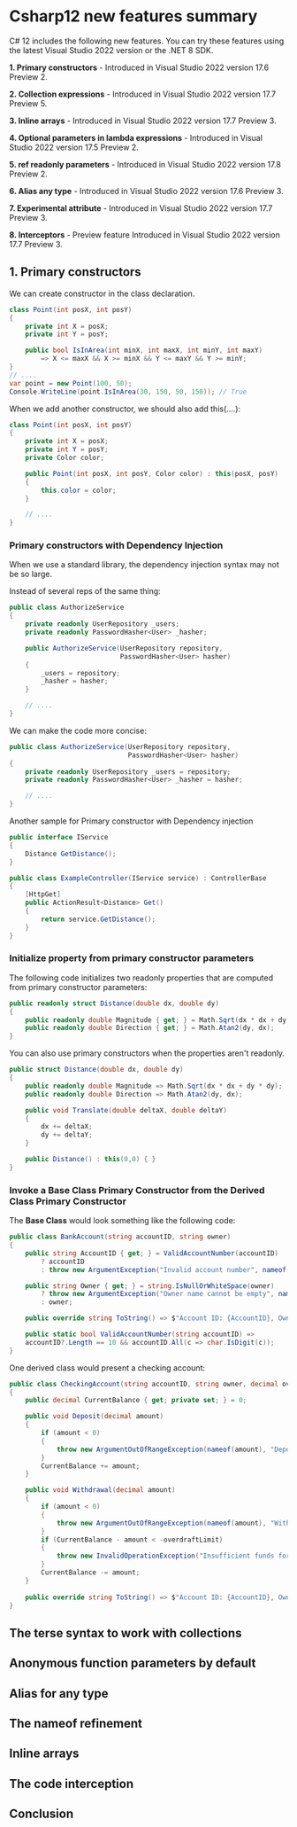 # Csharp12 new features summary

C# 12 includes the following new features. You can try these features using the latest Visual Studio 2022 version or the .NET 8 SDK.

**1. Primary constructors** - Introduced in Visual Studio 2022 version 17.6 Preview 2.

**2. Collection expressions** - Introduced in Visual Studio 2022 version 17.7 Preview 5.

**3. Inline arrays** - Introduced in Visual Studio 2022 version 17.7 Preview 3.

**4. Optional parameters in lambda expressions** - Introduced in Visual Studio 2022 version 17.5 Preview 2.

**5. ref readonly parameters** - Introduced in Visual Studio 2022 version 17.8 Preview 2.

**6. Alias any type** - Introduced in Visual Studio 2022 version 17.6 Preview 3.

**7. Experimental attribute** - Introduced in Visual Studio 2022 version 17.7 Preview 3.

**8. Interceptors** - Preview feature Introduced in Visual Studio 2022 version 17.7 Preview 3.

## 1. Primary constructors

We can create constructor in the class declaration.

```csharp
class Point(int posX, int posY)
{
    private int X = posX;
    private int Y = posY;

    public bool IsInArea(int minX, int maxX, int minY, int maxY)
        => X <= maxX && X >= minX && Y <= maxY && Y >= minY;
}
// ....
var point = new Point(100, 50);
Console.WriteLine(point.IsInArea(30, 150, 50, 150)); // True
```

When we add another constructor, we should also add this(....):

```csharp
class Point(int posX, int posY)
{
    private int X = posX;
    private int Y = posY;
    private Color color;

    public Point(int posX, int posY, Color color) : this(posX, posY)
    {
        this.color = color;
    }

    // ....
}
```

###  Primary constructors with Dependency Injection

When we use a standard library, the dependency injection syntax may not be so large.

Instead of several reps of the same thing:

```csharp
public class AuthorizeService
{
    private readonly UserRepository _users;
    private readonly PasswordHasher<User> _hasher;

    public AuthorizeService(UserRepository repository,
                            PasswordHasher<User> hasher)
    {
        _users = repository;
        _hasher = hasher;
    }

    // ....
}
```

We can make the code more concise:

```csharp
public class AuthorizeService(UserRepository repository, 
                              PasswordHasher<User> hasher)
{
    private readonly UserRepository _users = repository;
    private readonly PasswordHasher<User> _hasher = hasher;

    // ....
}
```

Another sample for Primary constructor with Dependency injection

```csharp
public interface IService
{
    Distance GetDistance();
}

public class ExampleController(IService service) : ControllerBase
{
    [HttpGet]
    public ActionResult<Distance> Get()
    {
        return service.GetDistance();
    }
}
```

### Initialize property from primary constructor parameters

The following code initializes two readonly properties that are computed from primary constructor parameters:

```csharp
public readonly struct Distance(double dx, double dy)
{
    public readonly double Magnitude { get; } = Math.Sqrt(dx * dx + dy * dy);
    public readonly double Direction { get; } = Math.Atan2(dy, dx);
}
```

You can also use primary constructors when the properties aren't readonly.

```csharp
public struct Distance(double dx, double dy)
{
    public readonly double Magnitude => Math.Sqrt(dx * dx + dy * dy);
    public readonly double Direction => Math.Atan2(dy, dx);

    public void Translate(double deltaX, double deltaY)
    {
        dx += deltaX;
        dy += deltaY;
    }

    public Distance() : this(0,0) { }
}
```

### Invoke a Base Class Primary Constructor from the Derived Class Primary Constructor

The **Base Class** would look something like the following code:

```csharp
public class BankAccount(string accountID, string owner)
{
    public string AccountID { get; } = ValidAccountNumber(accountID) 
        ? accountID 
        : throw new ArgumentException("Invalid account number", nameof(accountID));

    public string Owner { get; } = string.IsNullOrWhiteSpace(owner) 
        ? throw new ArgumentException("Owner name cannot be empty", nameof(owner)) 
        : owner;

    public override string ToString() => $"Account ID: {AccountID}, Owner: {Owner}";

    public static bool ValidAccountNumber(string accountID) => 
    accountID?.Length == 10 && accountID.All(c => char.IsDigit(c));
}
```

One derived class would present a checking account:

```csharp
public class CheckingAccount(string accountID, string owner, decimal overdraftLimit = 0) : BankAccount(accountID, owner)
{
    public decimal CurrentBalance { get; private set; } = 0;

    public void Deposit(decimal amount)
    {
        if (amount < 0)
        {
            throw new ArgumentOutOfRangeException(nameof(amount), "Deposit amount must be positive");
        }
        CurrentBalance += amount;
    }

    public void Withdrawal(decimal amount)
    {
        if (amount < 0)
        {
            throw new ArgumentOutOfRangeException(nameof(amount), "Withdrawal amount must be positive");
        }
        if (CurrentBalance - amount < -overdraftLimit)
        {
            throw new InvalidOperationException("Insufficient funds for withdrawal");
        }
        CurrentBalance -= amount;
    }
    
    public override string ToString() => $"Account ID: {AccountID}, Owner: {Owner}, Balance: {CurrentBalance}";
}
```



## The terse syntax to work with collections

## Anonymous function parameters by default

## Alias for any type

## The nameof refinement

## Inline arrays

## The code interception

## Conclusion
